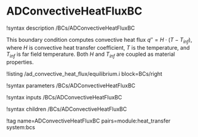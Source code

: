 # ADConvectiveHeatFluxBC

!syntax description /BCs/ADConvectiveHeatFluxBC

This boundary condition computes convective heat flux $q'' = H \cdot (T - T_{inf})$, where $H$ is convective heat transfer coefficient,
$T$ is the temperature, and $T_{inf}$ is far field temperature.  Both $H$ and $T_{inf}$ are coupled as material properties.

!listing /ad_convective_heat_flux/equilibrium.i block=BCs/right

!syntax parameters /BCs/ADConvectiveHeatFluxBC

!syntax inputs /BCs/ADConvectiveHeatFluxBC

!syntax children /BCs/ADConvectiveHeatFluxBC

!tag name=ADConvectiveHeatFluxBC pairs=module:heat_transfer system:bcs
